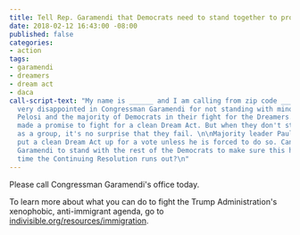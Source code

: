 ```yaml
---
title: Tell Rep. Garamendi that Democrats need to stand together to protect Dreamers
date: 2018-02-12 16:43:00 -08:00
published: false
categories:
- action
tags:
- garamendi
- dreamers
- dream act
- daca
call-script-text: "My name is ______ and I am calling from zip code _______. \n\nI'm
  very disappointed in Congressman Garamendi for not standing with minority leader
  Pelosi and the majority of Democrats in their fight for the Dreamers. The Democrats
  made a promise to fight for a clean Dream Act. But when they don't stand strong
  as a group, it's no surprise that they fail. \n\nMajority leader Paul Ryan won't
  put a clean Dream Act up for a vote unless he is forced to do so. Can I trust Congressman
  Garamendi to stand with the rest of the Democrats to make sure this happens next
  time the Continuing Resolution runs out?\n"
---
```


Please call Congressman Garamendi's office today. 

To learn more about what you can do to fight the Trump Administration's xenophobic, anti-immigrant agenda, go to [indivisible.org/resources/immigration](http://indivisible.org/resources/immigration).